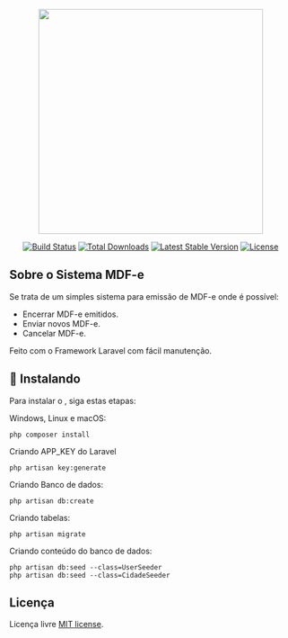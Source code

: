 <p align="center"><a href="https://laravel.com" target="_blank"><img src="https://raw.githubusercontent.com/laravel/art/master/logo-lockup/5%20SVG/2%20CMYK/1%20Full%20Color/laravel-logolockup-cmyk-red.svg" width="400"></a></p>

<p align="center">
<a href="https://travis-ci.org/laravel/framework"><img src="https://travis-ci.org/laravel/framework.svg" alt="Build Status"></a>
<a href="https://packagist.org/packages/laravel/framework"><img src="https://poser.pugx.org/laravel/framework/d/total.svg" alt="Total Downloads"></a>
<a href="https://packagist.org/packages/laravel/framework"><img src="https://poser.pugx.org/laravel/framework/v/stable.svg" alt="Latest Stable Version"></a>
<a href="https://packagist.org/packages/laravel/framework"><img src="https://poser.pugx.org/laravel/framework/license.svg" alt="License"></a>
</p>

## Sobre o Sistema MDF-e

Se trata de um simples sistema para emissão de MDF-e onde é possível:

- Encerrar MDF-e emitidos.
- Enviar novos MDF-e.
- Cancelar MDF-e.

Feito com o Framework Laravel com fácil manutenção.

## 🚀 Instalando 

Para instalar o <MDF-e Simples>, siga estas etapas:

Windows, Linux e macOS:
```
php composer install
```
Criando APP_KEY do Laravel
```
php artisan key:generate
```

Criando Banco de dados:
```
php artisan db:create
```
    
Criando tabelas:
```
php artisan migrate
```

Criando conteúdo do banco de dados:
```
php artisan db:seed --class=UserSeeder
php artisan db:seed --class=CidadeSeeder
```

    
## Licença

Licença livre [MIT license](https://opensource.org/licenses/MIT).
